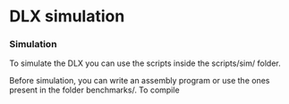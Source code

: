 # DLX simulation

### Simulation

To simulate the DLX you can use the scripts inside the scripts/sim/ folder.

Before simulation, you can write an assembly program or use the ones present in the folder benchmarks/. To compile 